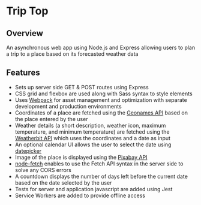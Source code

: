 # Trip Top

## Overview
An asynchronous web app using Node.js and Express allowing users to plan a trip to a place based on its forecasted weather data 

## Features
* Sets up server side GET & POST routes using Express
* CSS grid and flexbox are used along with Sass syntax to style elements
* Uses [Webpack](https://webpack.js.org) for asset management and optimization with separate development and production environments
* Coordinates of a place are fetched using the [Geonames API](http://www.geonames.org/export/web-services.html) based on the place entered by the user
* Weather details (a short description, weather icon, maximum temperature, and minimum temperature) are fetched using the [Weatherbit API](https://www.weatherbit.io/api/weather-forecast-16-day) which uses the coordinates and a date as input
* An optional calendar UI allows the user to select the date using [datepicker](https://github.com/qodesmith/datepicker)
* Image of the place is displayed using the [Pixabay API](https://pixabay.com/api/docs/)
* [node-fetch](https://github.com/node-fetch/node-fetch) enables to use the Fetch API syntax in the server side to solve any CORS errors
* A countdown displays the number of days left before the current date based on the date selected by the user
* Tests for server and application javascript are added using Jest
* Service Workers are added to provide offline access
